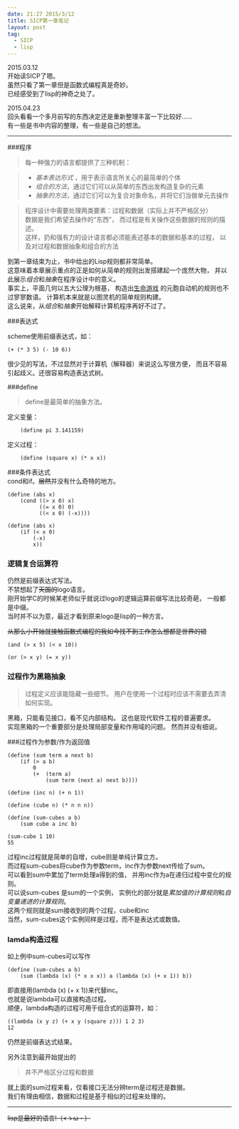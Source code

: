 ```yaml
---
date: 21:27 2015/3/12
title: SICP第一章笔记
layout: post
tag:
  - SICP
  - lisp
---
```


2015.03.12  
开始读SICP了嗯。  
虽然只看了第一章但是函数式编程真是奇妙。  
已经感受到了lisp的神奇之处了。
  

2015.04.23   
回头看看一个多月前写的东西决定还是重新整理丰富一下比较好……  
有一些是书中内容的整理，有一些是自己的想法。  

---

###程序

>每一种强力的语言都提供了三种机制：

> - *基本表达形式* ，用于表示语言所关心的最简单的个体  
> - *组合的方法*，通过它们可以从简单的东西出发构造复杂的元素  
> - *抽象的方法*，通过它们可以为复合对象命名，并将它们当做单元去操作  

> 程序设计中需要处理两类要素：过程和数据（实际上并不严格区分）  
> 数据是我们希望去操作的“东西”，
> 而过程是有关操作这些数据的规则的描述。  
> 这样，扔和强有力的设计语言都必须能表述基本的数据和基本的过程，
> 以及对过程和数据抽象和组合的方法  

到第一章结束为止，书中给出的Lisp规则都非常简单。  
这意味着本章展示重点的正是如何从简单的规则出发搭建起一个庞然大物，
并以此展示*组合*和*抽象*在程序设计中的意义。  
事实上，平面几何以五大公理为根基，
构造出[生命游戏](http://zh.wikipedia.org/wiki/生命游戏 "生命游戏")
的元胞自动机的规则也不过寥寥数语。
计算机本来就是以图灵机的简单规则构建。  
这么说来，从*组合*和*抽象*开始解释计算机程序再好不过了。  


###表达式  

scheme使用前缀表达式，如：  
```
(+ (* 3 5) (- 10 6))
```  
很少见的写法，不过显然对于计算机（解释器）来说这么写很方便，
而且不容易引起歧义。还很容易构造表达式树。  

###define

>define是最简单的抽象方法。  

定义变量：   
```
	(define pi 3.141159)    
```	  
定义过程：  
```
	(define (square x) (* x x))  
```

###条件表达式   
cond和if。<html><del>居然</del></html>并没有什么奇特的地方。

```
(define (abs x)
	(cond ((> x 0) x)
		  ((= x 0) 0)
		  ((< x 0) (-x))))

(define (abs x)
	(if (< x 0)
		(-x)
		x))
```
		
### 逻辑复合运算符
仍然是前缀表达式写法。  
不禁想起了<html><del>天国的</del></html>logo语言。  
刚开始学C的时候某老师似乎就说过logo的逻辑运算前缀写法比较奇葩，
一般都是中缀。  
当时并不以为意，最近才看到原来logo是lisp的一种方言。  
<html>
<del>从那么小开始就接触函数式编程的我如今找不到工作怎么想都是世界的错</del>
<html>  

```
(and (> x 5) (< x 10))

(or (> x y) (= x y))

```

### 过程作为黑箱抽象
>过程定义应该能隐藏一些细节。
>用户在使用一个过程时应该不需要去弄清如何实现。   

黑箱，只能看见接口，看不见内部结构。
这也是现代软件工程的普遍要求。  
实现黑箱的一个重要部分是处理局部变量和作用域的问题。
然而并没有细说。  

###过程作为参数/作为返回值
```
(define (sum term a next b)
	(if (> a b)
		0
		(+	(term a)
			(sum term (next a) next b))))

(define (inc n) (+ n 1))

(define (cube n) (* n n n))

(define (sum-cubes a b)
	(sum cube a inc b)

(sum-cube 1 10)
55
```
过程inc过程就是简单的自增，cube则是单纯计算立方。  
而过程sum-cubes将cube作为参数term，inc作为参数next传给了sum。  
可以看到sum中累加了term处理a得到的值，
并用inc作为a在递归过程中变化的规则。  
可以说sum-cubes 是sum的一个实例，
实例化的部分就是*累加值的计算规则*和*自变量递进的计算规则*。  
这两个规则就是sum接收到的两个过程，cube和inc  
当然，sum-cubes这个实例同样是过程，而不是表达式或数值。  

### lamda构造过程
如上例中sum-cubes可以写作
```
(define (sum-cubes a b)
	(sum (lambda (x) (* x x x)) a (lambda (x) (+ x 1)) b))
```
即直接用(lambda (x) (+ x 1))来代替inc。  
也就是说lambda可以直接构造过程。  
顺便，lambda构造的过程可用于组合式的运算符，如：
```
((lambda (x y z) (+ x y (square z))) 1 2 3)
12
```
仍然是前缀表达式结果。  

另外注意到最开始提出的
>并不严格区分过程和数据

就上面的sum过程来看，仅看接口无法分辨term是过程还是数据。  
我们有理由相信，数据和过程是基于相似的过程来处理的。  

---

<html>
<del>lisp是最好的语言!（<ゝω・） </del>
<html>
